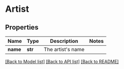 # Artist

## Properties
Name | Type | Description | Notes
------------ | ------------- | ------------- | -------------
**name** | **str** | The artist&#39;s name | 

[[Back to Model list]](../README.md#documentation-for-models) [[Back to API list]](../README.md#documentation-for-api-endpoints) [[Back to README]](../README.md)


